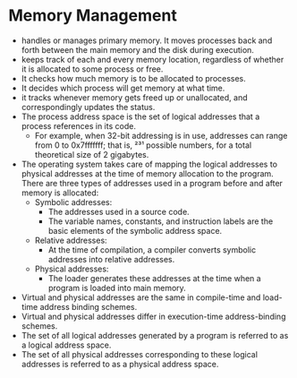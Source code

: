 # Memory Management

- handles or manages primary memory. It moves processes back and forth between the main memory and the disk during execution.
- keeps track of each and every memory location, regardless of whether it is allocated to some process or free.
- It checks how much memory is to be allocated to processes.
- It decides which process will get memory at what time.
- it tracks whenever memory gets freed up or unallocated, and correspondingly updates the status.
- The process address space is the set of logical addresses that a process references in its code.
  - For example, when 32-bit addressing is in use, addresses can range from 0 to 0x7fffffff; that is, ²³¹ possible numbers, for a total theoretical size of 2 gigabytes.
- The operating system takes care of mapping the logical addresses to physical addresses at the time of memory allocation to the program. There are three types of addresses used in a program before and after memory is allocated:
  - Symbolic addresses:
    - The addresses used in a source code.
    - The variable names, constants, and instruction labels are the basic elements of the symbolic address space.
  - Relative addresses:
    - At the time of compilation, a compiler converts symbolic addresses into relative addresses.
  - Physical addresses:
    - The loader generates these addresses at the time when a program is loaded into main memory.
- Virtual and physical addresses are the same in compile-time and load-time address binding schemes.
- Virtual and physical addresses differ in execution-time address-binding schemes.
- The set of all logical addresses generated by a program is referred to as a logical address space.
- The set of all physical addresses corresponding to these logical addresses is referred to as a physical address space.
